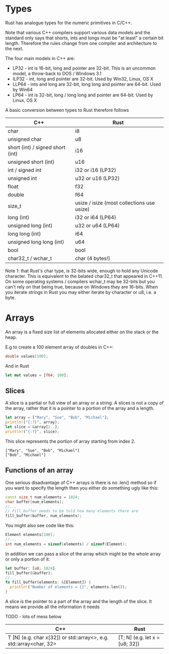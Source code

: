 # Types

Rust has analogue types for the numeric primitives in C/C++.

Note that various C++ compilers support various data models and the standard only says that shorts, ints and longs must be "at least" a certain bit length. Therefore the rules change from one compiler and architecture to the next.

The four main models in C++ are:

* LP32 - int is 16-bit, long and pointer are 32-bit. This is an uncommon model, a throw-back to DOS / Windows 3.1
* ILP32 - int, long and pointer are 32-bit. Used by Win32, Linux, OS X
* LLP64 - ints and long are 32-bit, long long and pointer are 64-bit. Used by Win64
* LP64 - int is 32-bit, long / long long and pointer are 64-bit. Used by Linux, OS X

A basic conversion between types to Rust therefore follows

C++ | Rust
--- | ----
char | i8
unsigned char | u8
short (int) / signed short (int) | i16
unsigned short (int) | u16
int / signed int | i32 or i16 (LP32)
unsigned int | u32 or u16 (LP32)
float | f32
double | f64
size_t | usize / isize (most collections use usize)
long (int) | i32 or i64 (LP64)
unsigned long (int) | u32 or u64 (LP64)
long long (int) | i64
unsigned long long (int) | u64
bool | bool
char32_t / wchar_t | char (4 bytes!)

Note 1: that Rust's char type, is 32-bits wide, enough to hold any Unicode character. This is equivalent to the belated char32_t that appeared in C++11. On some operating systems / compilers wchar_t may be 32-bits but you can't rely on that being true, because on Windows they are 16-bits. When you iterate strings in Rust you may either iterate by character or u8, i.e. a byte.

# Arrays

An array is a fixed size list of elements allocated either on the stack or the heap.

E.g to create a 100 element array of doubles in C++:

```c++
double values[100];
```

And in Rust

```rust
let mut values = [f64; 100];
```

## Slices

A slice is a partial or full view of an array or a string. A slices is not a copy of the array, rather that it is a pointer to a portion of the array and a length.

```rust
let array = ["Mary", "Sue", "Bob", "Michael"];
println!("{:?}", array);
let slice = &array[2..];
println!("{:?}", slice);
```

This slice represents the portion of array starting from index 2.

```
["Mary", "Sue", "Bob", "Michael"]
["Bob", "Michael"]
```

## Functions of an array

One serious disadvantage of C++ arrays is there is no .len() method so if you want to specify the length then you either do something ugly like this:

```c++
const size_t num_elements = 1024;
char buffer[num_elements];
//...
// fill_buffer needs to be told how many elements there are
fill_buffer(buffer, num_elements);
```

You might also see code like this:

```c++
Element elements[100];
//...
int num_elements = sizeof(elements) / sizeof(Element);
```

In addition we can pass a slice of the array which might be the whole array or only a portion of it:

```rust
let buffer: [u8; 1024]
fill_buffer(&buffer);
//...
fn fill_buffer(elements: &[Element]) {
  println!("Number of elements = {}", elements.len());
}
```

A slice is the pointer to a part of the array and the length of the slice. It means we provide all the information it needs

TODO - lots of mess below

C++ | Rust
--- | ----
T [N] (e.g. char x[32]) or std::array<>, e.g. std::array<char, 32> | [T; N] (e.g. let x = [u8; 32])

